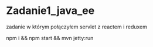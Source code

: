 # Zadanie1_java_ee

zadanie w którym połączyłem servlet z reactem i reduxem

npm i && npm start && mvn jetty:run

